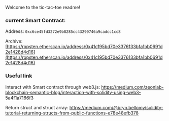 Welcome to the tic-tac-toe readme!

### current Smart Contract:

Address:
`0xc6ce45fd3272e9b8285cc43299746a9cadcc1cc8`



Archive:
[https://ropsten.etherscan.io/address/0x41c195bd70e3376133bfa1bb0691d2e1428d4d16](https://ropsten.etherscan.io/address/0x41c195bd70e3376133bfa1bb0691d2e1428d4d16)


### Useful link
Interact with Smart contract through web3.js: https://medium.com/zeonlab-blockchain-semantic-blog/interaction-with-solidity-using-web3-5a4f1a7166f3

Return struct and struct array: https://medium.com/@bryn.bellomy/solidity-tutorial-returning-structs-from-public-functions-e78e48efb378
